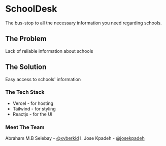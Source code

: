 # SchoolDesk
The bus-stop to all the necessary information you need regarding schools.

## The Problem
Lack of reliable information about schools

## The Solution
Easy access to schools' information 


### The Tech Stack
- Vercel - for hosting
- Tailwind - for styling
- Reactjs - for the UI


### Meet The Team
Abraham M.B Selebay - [@xyberkid](https://www.github.com/xyberkid)
I. Jose Kpadeh - [@josekpadeh](https://www.github.com/josekpadeh)

